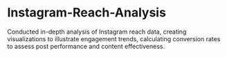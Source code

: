 # Instagram-Reach-Analysis
Conducted in-depth analysis of Instagram reach data, creating visualizations to illustrate engagement trends, calculating conversion rates to assess post performance and content effectiveness.
